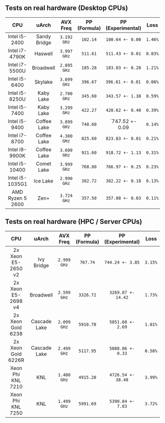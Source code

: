 ## Tests on real hardware (Desktop CPUs)

| CPU              | uArch        | AVX Freq     | PP (Formula) | PP (Experimental) | Loss    |
|:----------------:|:------------:|:------------:|:------------:|:-----------------:|:-------:|
| Intel i5-2400    | Sandy Bridge | `3.192 GHz`  | `102.14`     | `100.64 +- 0.00`  | `1.46%` |
| Intel i7-4790K   | Haswell      | `3.997 GHz`  | `511.61`     | `511.43 +- 0.01`  | `0.03%` |
| Intel i7-5500U   | Broadwell    | `2.895 GHz`  | `185.28`     | `183.03 +- 0.28`  | `1.21%` |
| Intel i5-6400    | Skylake      | `3.099 GHz`  | `396.67`     | `396.61 +- 0.01 ` | `0.06%` |
| Intel i5-8250U   | Kaby Lake    | `2.700 GHz`  | `345.60`     | `343.57 +- 1.38`  | `0.59%` |
| Intel i5-7400    | Kaby Lake    | `3.299 GHz`  | `422.27`     | `420.62 +- 0.40`  | `0.39%` |
| Intel i5-9400    | Coffee Lake  | `3.899 GHz`  | `748.60`     | `747.52 +- 0.09   | `0.14%` |
| Intel i7-8700    | Coffee Lake  | `4.300 GHz`  | `825.60`     | `823.83 +- 0.01`  | `0.21%` |
| Intel i9-9900K   | Coffee Lake  | `3.600 GHz`  | `921.60`     | `918.72 +- 1.13`  | `0.31%` |
| Intel i5-10400   | Comet Lake   | `3.999 GHz`  | `768.80`     | `766.97 +- 0.25`  | `0.23%` |
| Intel i5-1035G1  | Ice Lake     | `2.990 GHz`  | `382.72`     | `382.22 +- 0.18`  | `0.13%` |
| AMD Ryzen 5 2600 | Zen+         | `3.724 GHz`  | `357.50`     | `357.08 +- 0.03`  | `0.11%` |

## Tests on real hardware (HPC / Server CPUs)
| CPU                | uArch        | AVX Freq     | PP (Formula) | PP (Experimental)  | Loss     |
|:------------------:|:------------:|:------------:|:------------:|:------------------:|:--------:|
| 2x Xeon E5-2650 v2 | Ivy Bridge   | `2.999 GHz`  | `767.74`     |  `744.24 +- 3.85`  | `3.15%`  |
| 2x Xeon E5-2698 v4 | Broadwell    | `2.599 GHz`  | `3326.72`    | `3269.87 +- 14.42` | `1.73%`  |
| 2x Xeon Gold 6238  | Cascade Lake | `2.099 GHz`  | `5910.78`    | `5851.60 +- 2.69`  | `1.01%`  |
| 2x Xeon Gold 6226R | Cascade Lake | `2.499 GHz`  | `5117.95`    | `5088.06 +- 0.33`  | `0.58%`  |
| Xeon Phi KNL 7210  | KNL          | `1.400 GHz`  | `4915.20`    | `4726.54 +- 38.48` | `3.99%`  |
| Xeon Phi KNL 7250  | KNL          | `1.499 GHz`  | `5991.69`    | `5390.84 +- 7.83`  | `3.72%`  |
